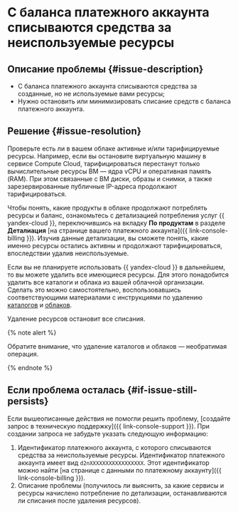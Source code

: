 # С баланса платежного аккаунта списываются средства за неиспользуемые ресурсы


## Описание проблемы {#issue-description}

* С баланса платежного аккаунта списываются средства за созданные, но не используемые вами ресурсы;
* Нужно остановить или минимизировать списание средств с баланса платежного аккаунта.

## Решение {#issue-resolution}

Проверьте есть ли в вашем облаке активные и/или тарифицируемые ресурсы.
Например, если вы остановите виртуальную машину в сервисе Compute Cloud, тарифицироваться перестанут только вычислительные ресурсы ВМ — ядра vCPU и оперативная память (RAM). При этом связанные с ВМ диски, образы и снимки, а также зарезервированные публичные IP-адреса продолжают тарифицироваться.

Чтобы понять, какие продукты в облаке продолжают потреблять ресурсы и баланс, ознакомьтесь с детализацией потребления услуг {{ yandex-cloud }}, переключившись на вкладку **По продуктам** в разделе **Деталиация** [на странице вашего платежного аккаунта]({{ link-console-billing }}).
Изучив данные детализации, вы сможете понять, какие именно ресурсы остались активны и продолжают тарифицироваться, впоследствии удалив неиспользуемые.

Если вы не планируете использовать {{ yandex-cloud }} в дальнейшем, то вы можете удалить все имеющиеся ресурсы. Для этого понадобится удалить все каталоги и облака из вашей облачной организации. Сделать это можно самостоятельно, воспользовавшись соответствующими материалами с инструкциями по удалению [каталогов](../../../resource-manager/operations/folder/delete.md) и [облаков](../../../resource-manager/operations/cloud/delete.md).

Удаление ресурсов остановит все списания.

{% note alert %}

Обратите внимание, что удаление каталогов и облаков — необратимая операция.

{% endnote %}

## Если проблема осталась {#if-issue-still-persists}

Если вышеописанные действия не помогли решить проблему, [создайте запрос в техническую поддержку]({{ link-console-support }}).
При создании запроса не забудьте указать следующую информацию:

1. Идентификатор платежного аккаунта, с которого списываются средства за неиспользуемые ресурсы.
Идентификатор платежного аккаунта имеет вид `d2nXXXXXXXXXXXXXXXXX`. Этот идентификатор можно найти [на странице с данными по платежному аккаунту]({{ link-console-billing }}).
2. Описание проблемы (получилось ли выяснить, за какие сервисы и ресурсы начислено потребление по детализации, останавливаются ли списания после удаления ресурсов).
